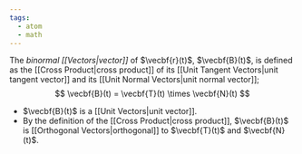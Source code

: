 ```yaml
---
tags:
  - atom
  - math
---
```

The *binormal [[Vectors|vector]]* of $\vecbf{r}(t)$, $\vecbf{B}(t)$, is defined as the [[Cross Product|cross product]] of its [[Unit Tangent Vectors|unit tangent vector]] and its [[Unit Normal Vectors|unit normal vector]];
$$ \vecbf{B}(t) = \vecbf{T}(t) \times \vecbf{N}(t) $$
- $\vecbf{B}(t)$ is a [[Unit Vectors|unit vector]].
- By the definition of the [[Cross Product|cross product]], $\vecbf{B}(t)$ is [[Orthogonal Vectors|orthogonal]] to $\vecbf{T}(t)$ and $\vecbf{N}(t)$.